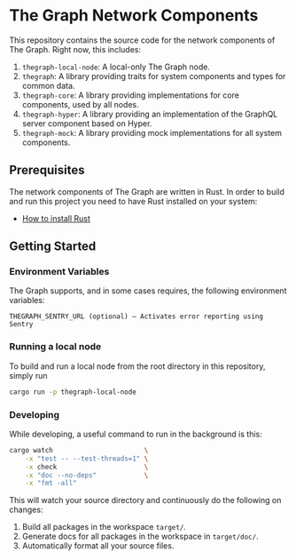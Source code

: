# The Graph Network Components

This repository contains the source code for the network components of The Graph.
Right now, this includes:

1. `thegraph-local-node`: A local-only The Graph node.
2. `thegraph`: A library providing traits for system components and types for common data.
3. `thegraph-core`: A library providing implementations for core components, used by all nodes.
4. `thegraph-hyper`: A library providing an implementation of the GraphQL server component
   based on Hyper.
5. `thegraph-mock`: A library providing mock implementations for all system components.

## Prerequisites

The network components of The Graph are written in Rust. In order to build and
run this project you need to have Rust installed on your system:

* [How to install Rust](https://www.rust-lang.org/en-US/install.html)

## Getting Started

### Environment Variables

The Graph supports, and in some cases requires, the following environment variables:

```
THEGRAPH_SENTRY_URL (optional) — Activates error reporting using Sentry
```

### Running a local node

To build and run a local node from the root directory in this repository, simply run
```sh
cargo run -p thegraph-local-node
```

### Developing

While developing, a useful command to run in the background is this:
```sh
cargo watch                       \
    -x "test -- --test-threads=1" \
    -x check                      \
    -x "doc --no-deps"            \
    -x "fmt -all"
```
This will watch your source directory and continuously do the following on changes:

1. Build all packages in the workspace `target/`.
2. Generate docs for all packages in the workspace in `target/doc/`.
3. Automatically format all your source files.
